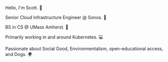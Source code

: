Hello, I'm Scott. 👋

Senior Cloud Infrastructure Engineer @ Sonos. 📢

BS in CS @ UMass Amherst. 🏫

Primarily working in and around Kubernetes. 💻

Passionate about Social Good, Environmentalism, open-educational access, and Dogs. 🌍
